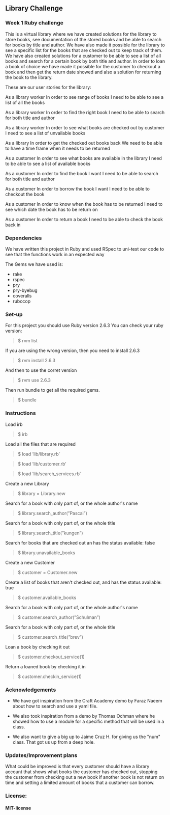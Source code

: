 ## Library Challenge
### Week 1 Ruby challenge

This is a virtual library where we have created solutions for the library to store books, see documentation of the stored books and be able to search for books by title and author. We have also made it possible for the library to see a specific list for the books that are checked out to keep track of them. 
We have also created solutions for a customer to be able to see a list of all books and search for a certain book by both title and author. In order to loan a book of choice we have made it possible for the customer to checkout a book and then get the return date showed and also a solution for returning the book to the library. 

These are our user stories for the library:

As a library worker
In order to see range of books 
I need to be able to see a list of all the books 

As a library worker
In order to find the right book
I need to be able to search for both title and author

As a library worker
In order to see what books are checked out by customer 
I need to see a list of unvailable books

As a library
In order to get the checked out books back
We need to be able to have a time frame when it needs to be returned

As a customer
In order to see what books are available in the library
I need to be able to see a list of available books

As a customer
In order to find the book I want
I need to be able to search for both title and author

As a customer
In order to borrow the book I want
I need to be able to checkout the book

As a customer
In order to know when the book has to be returned
I need to see which date the book has to be return on 

As a customer
In order to return a book
I need to be able to check the book back in

### Dependencies
We have written this project in Ruby and used RSpec to uni-test our code to see that the functions work in an expected way

The Gems we have used is:
- rake
- rspec
- pry
- pry-byebug
- coveralls 
- rubocop

### Set-up
For this project you should use Ruby version 2.6.3
You can check your ruby version:
>$ rvm list

If you are using the wrong version, then you need to install 2.6.3
>$ rvm install 2.6.3

And then to use the corret version
>$ rvm use 2.6.3

Then run bundle to get all the required gems.
>$ bundle

### Instructions
Load irb

>$ irb 

Load all the files that are required

>$ load ’lib/library.rb’

>$ load ’lib/customer.rb’

>$ load ’lib/search_services.rb’

Create a new Library

>$ library = Library.new

Search for a book with only part of, or the whole author's name

>$ library.search_author(”Pascal”)

Search for a book with only part of, or the whole title

>$ library.search_title(”kungen”)

Search for books that are checked out an has the status available: false

>$ library.unavailable_books



Create a new Customer

>$ customer = Customer.new

Create a list of books that aren't checked out, and has the status available: true

>$ customer.available_books

Search for a book with only part of, or the whole author's name

>$ customer.search_author(”Schulman”)

Search for a book with only part of, or the whole title

>$ customer.search_title(”brev”)

Loan a book by checking it out

>$ customer.checkout_service(1)

Return a loaned book by checking it in

>$ customer.checkin_service(1)


### Acknowledgements 
- We have got inspiration from the Craft Academy demo by Faraz Naeem about how to search and use a yaml file.
<!-- https://drive.google.com/file/d/1Pwh_fvKHGFjz-sWJE03x6AGpTaWjE-8c/view?usp=sharing -->
- We also took inspiration from a demo by Thomas Ochman where he showed how to use a module for a specific method that will be used in a class. 
<!-- https://drive.google.com/file/d/19HDUds8gXl8dZV0fOXEH5e5-FUvUUz6c/view?ts=5e3d3389 -->
- We also want to give a big up to Jaime Cruz H. for giving us the "num" class. That got us up from a deep hole. 

### Updates/Improvement plans
What could be improved is that every customer should have a library account that shows what books the customer has checked out, stopping the customer from checking out a new book if another book is not return on time and setting a limited amount of books that a customer can borrow. 

### License:
#### MIT-license 






 
